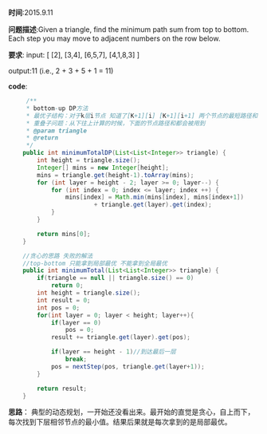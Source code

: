 **时间**:2015.9.11

**问题描述**:Given a triangle, find the minimum path sum from top to bottom. Each step you may move to adjacent numbers on the row below.

**要求**: 
input:
[
     [2],
    [3,4],
   [6,5,7],
  [4,1,8,3]
]

output:11 (i.e., 2 + 3 + 5 + 1 = 11)

**code**:
```java
     /**
     * bottom-up DP方法
     * 最优子结构：对于k层i节点 知道了[K+1][i] [K+1][i+1] 两个节点的最短路径和 也就知道了k层i节点的最短路径和
     * 重叠子问题：从下往上计算的时候，下面的节点路径和都会被用到
     * @param triangle
     * @return
     */
    public int minimumTotalDP(List<List<Integer>> triangle) {
        int height = triangle.size();
        Integer[] mins = new Integer[height];
        mins = triangle.get(height-1).toArray(mins);
        for (int layer = height - 2; layer >= 0; layer--) {
            for (int index = 0; index <= layer; index ++) {
                mins[index] = Math.min(mins[index], mins[index+1])
                        + triangle.get(layer).get(index);
            }
        }

        return mins[0];
    }

    //贪心的思路 失败的解法
    //top-bottom 只能拿到局部最优 不能拿到全局最优
    public int minimumTotal(List<List<Integer>> triangle) {
        if(triangle == null || triangle.size() == 0)
            return 0;
        int height = triangle.size();
        int result = 0;
        int pos = 0;
        for(int layer = 0; layer < height; layer++){
            if(layer == 0)
                pos = 0;
            result += triangle.get(layer).get(pos);

            if(layer == height - 1)//到达最后一层
                break;
            pos = nextStep(pos, triangle.get(layer+1));
        }

        return result;
    }

```

**思路**：
典型的动态规划，一开始还没看出来。最开始的直觉是贪心，自上而下，每次找到下层相邻节点的最小值。结果后果就是每次拿到的是局部最优。
